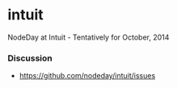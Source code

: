 intuit
======

NodeDay at Intuit - Tentatively for October, 2014

### Discussion

* https://github.com/nodeday/intuit/issues
